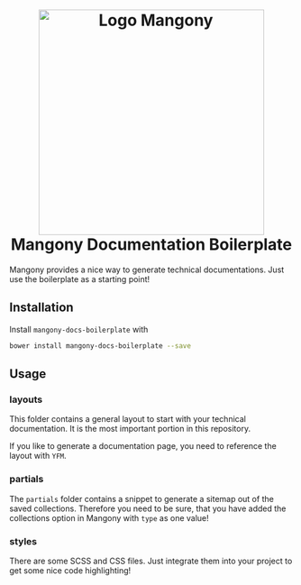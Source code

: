 <h1 align="center">
<img width="400px" src="http://www.veams.org/downloads/logo.svg" alt="Logo Mangony" /><br>
Mangony Documentation Boilerplate
</h1>

Mangony provides a nice way to generate technical documentations. Just use the boilerplate as a starting point!

## Installation

Install `mangony-docs-boilerplate` with 

``` bash
bower install mangony-docs-boilerplate --save
```

## Usage

### layouts

This folder contains a general layout to start with your technical documentation. It is the most important portion in this repository. 

If you like to generate a documentation page, you need to reference the layout with `YFM`. 

### partials

The `partials` folder contains a snippet to generate a sitemap out of the saved collections. Therefore you need to be sure, that you have added the collections option in Mangony with `type` as one value!

### styles

There are some SCSS and CSS files. Just integrate them into your project to get some nice code highlighting!